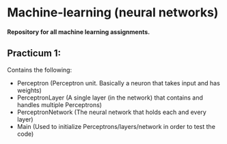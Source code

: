 # Machine-learning (neural networks)
#### Repository for all machine learning assignments.

## Practicum 1:
Contains the following:
  - Perceptron (Perceptron unit. Basically a neuron that takes input and has weights)
  - PerceptronLayer (A single layer (in the network) that contains and handles multiple Perceptrons)
  - PerceptronNetwork (The neural network that holds each and every layer)
  - Main (Used to initialize Perceptrons/layers/network in order to test the code)
